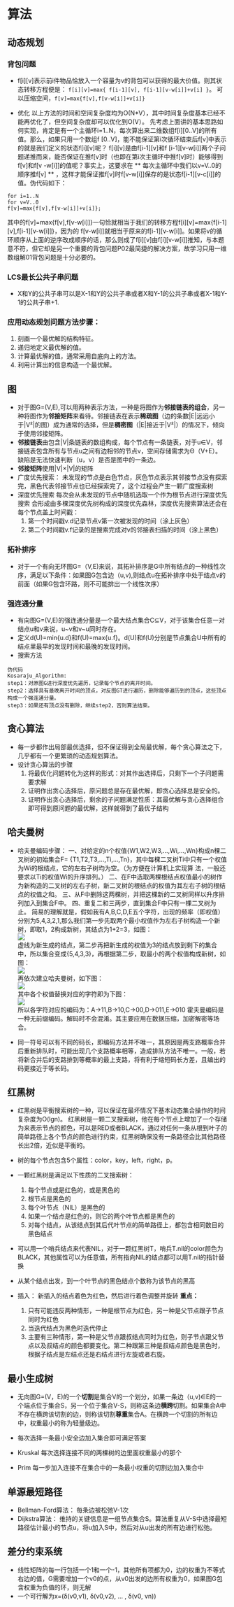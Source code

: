 # 算法
## 动态规划
### 背包问题
* f[i][v]表示前i件物品恰放入一个容量为v的背包可以获得的最大价值。则其状态转移方程便是：
`f[i][v]=max{ f[i-1][v], f[i-1][v-w[i]]+v[i] }`。
可以压缩空间，`f[v]=max{f[v],f[v-w[i]]+v[i]}`

* 优化
以上方法的时间和空间复杂度均为O(N\*V），其中时间复杂度基本已经不能再优化了，但空间复杂度却可以优化到O(V）。
先考虑上面讲的基本思路如何实现，肯定是有一个主循环i=1..N，每次算出来二维数组f[i][0..V]的所有值。那么，如果只用一个数组f [0..V]，能不能保证第i次循环结束后f[v]中表示的就是我们定义的状态f[i][v]呢？
f[i][v]是由f[i-1][v]和f [i-1][v-w[i]]两个子问题递推而来，能否保证在推f[v]时（也即在第i次主循环中推f[v]时）能够得到f[v]和f[v -w[i]]的值呢？事实上，这要求在 ** 每次主循环中我们以v=V..0的顺序推f[v] ** ，这样才能保证推f[v]时f[v-w[i]]保存的是状态f[i-1][v-c[i]]的值。伪代码如下：
```
for i=1..N
for v=V..0
f[v]=max{f[v],f[v-w[i]]+v[i]};
```
其中的f[v]=max{f[v],f[v-w[i]]}一句恰就相当于我们的转移方程f[i][v]=max{f[i-1][v],f[i-1][v-w[i]]}，因为的
f[v-w[i]]就相当于原来的f[i-1][v-w[i]]。如果将v的循环顺序从上面的逆序改成顺序的话，那么则成了f[i][v]由f[i][v-w[i]]推知，与本题意不符，但它却是另一个重要的背包问题P02最简捷的解决方案，故学习只用一维数组解01背包问题是十分必要的。

### LCS最长公共子串问题
* X和Y的公共子串可以是X-1和Y的公共子串或者X和Y-1的公共子串或者X-1和Y-1的公共子串+1.

### 应用动态规划问题方法步骤：
1. 刻画一个最优解的结构特征。
2. 递归地定义最优解的值。
3. 计算最优解的值，通常采用自底向上的方法。
4. 利用计算出的信息构造一个最优解。

## 图
* 对于图G=(V,E),可以用两种表示方法，一种是将图作为**邻接链表的组合**，另一种将图作为**邻接矩阵**来看待。邻接链表在表示**稀疏图**（边的条数|E|远远小于|V²|的图）成为通常的选择，但是**稠密图**（|E|接近于|V²|）的情况下，倾向于使用邻接矩阵。
* **邻接链表**由包含|V|条链表的数组构成，每个节点有一条链表，对于u∈V，邻接链表包含所有与节点u之间有边相邻的节点v，空间存储需求为Θ（V+E）。缺陷是无法快速判断（u，v）是否是图中的一条边。
* **邻接矩阵**使用|V|×|V|的矩阵
* 广度优先搜索：
  未发现的节点是白色节点，灰色节点表示其邻接节点没有探索完，黑色代表邻接节点也已经探索完了，这个过程会产生一颗广度搜索树
* 深度优先搜索
  每次会从未发现的节点中随机选取一个作为根节点进行深度优先搜索
  会形成由多棵深度优先树构成的深度优先森林，深度优先搜索算法还会在每个节点盖上时间戳：
    1. 第一个时间戳v.d记录节点v第一次被发现的时间（涂上灰色）
    2. 第二个时间戳v.f记录的是搜索完成对v的邻接表扫描的时间（涂上黑色）

### 拓补排序
* 对于一个有向无环图G=（V,E)来说，其拓补排序是G中所有结点的一种线性次序，满足以下条件：如果图G包含边（u,v),则结点u在拓补排序中处于结点v的前面（如果G包含环路，则不可能排出一个线性次序）

### 强连通分量
* 有向图G=(V,E)的强连通分量是一个最大结点集合C⊆V，对于该集合任意一对结点u和v来说，u~v和v~u同时存在。
* 定义d(U)=min{u.d}和f(U)=max{u.f}。d(U)和f(U)分别是节点集合U中所有的结点里最早的发现时间和最晚的发现时间。
* 搜索方法
```
伪代码
Kosaraju_Algorithm:
step1：对原图G进行深度优先遍历，记录每个节点的离开时间。
step2：选择具有最晚离开时间的顶点，对反图GT进行遍历，删除能够遍历到的顶点，这些顶点构成一个强连通分量。
step3：如果还有顶点没有删除，继续step2，否则算法结束。
```

## 贪心算法
* 每一步都作出局部最优选择，但不保证得到全局最优解，每个贪心算法之下，几乎都有一个更繁琐的动态规划算法。
* 设计贪心算法的步骤
    1. 将最优化问题转化为这样的形式：对其作出选择后，只剩下一个子问题需要求解
    2. 证明作出贪心选择后，原问题总是存在最优解，即贪心选择总是安全的。
    3. 证明作出贪心选择后，剩余的子问题满足性质：其最优解与贪心选择组合即可得到原问题的最优解，这样就得到了最优子结构

## 哈夫曼树
* 哈夫曼编码步骤：
一、对给定的n个权值{W1,W2,W3,...,Wi,...,Wn}构成n棵二叉树的初始集合F= {T1,T2,T3,...,Ti,...,Tn}，其中每棵二叉树Ti中只有一个权值为Wi的根结点，它的左右子树均为空。（为方便在计算机上实现算 法，一般还要求以Ti的权值Wi的升序排列。）
二、在F中选取两棵根结点权值最小的树作为新构造的二叉树的左右子树，新二叉树的根结点的权值为其左右子树的根结点的权值之和。
三、从F中删除这两棵树，并把这棵新的二叉树同样以升序排列加入到集合F中。
四、重复二和三两步，直到集合F中只有一棵二叉树为止。
简易的理解就是，假如我有A,B,C,D,E五个字符，出现的频率（即权值）分别为5,4,3,2,1,那么我们第一步先取两个最小权值作为左右子树构造一个新树，即取1，2构成新树，其结点为1+2=3，如图：  
![](http://images.cnblogs.com/cnblogs_com/Jezze/201112/201112231832078695.png)  
虚线为新生成的结点，第二步再把新生成的权值为3的结点放到剩下的集合中，所以集合变成{5,4,3,3}，再根据第二步，取最小的两个权值构成新树，如图：  
![](http://images.cnblogs.com/cnblogs_com/Jezze/201112/201112231832087092.png)  
再依次建立哈夫曼树，如下图：  
![](http://images.cnblogs.com/cnblogs_com/Jezze/201112/201112231832084301.jpg)  
其中各个权值替换对应的字符即为下图：  
![](http://images.cnblogs.com/cnblogs_com/Jezze/201112/201112231832086286.jpg)  
所以各字符对应的编码为：A->11,B->10,C->00,D->011,E->010
霍夫曼编码是一种无前缀编码。解码时不会混淆。其主要应用在数据压缩，加密解密等场合。

* 同一符号可以有不同的码长，即编码方法并不唯一，其原因是两支路概率合并后重新排队时，可能出现几个支路概率相等，造成排队方法不唯一。一般，若将新合并后的支路排到等概率的最上支路，将有利于缩短码长方差，且编出的码更接近于等长码。

## 红黑树
* 红黑树是平衡搜索树的一种，可以保证在最坏情况下基本动态集合操作的时间复杂度为O(lgn)。
  红黑树是一颗二叉搜索树，他在每个节点上增加了一个存储为来表示节点的颜色，可以是RED或者BLACK，通过对任何一条从根到叶子的简单路径上各个节点的颜色进行约束，红黑树确保没有一条路径会比其他路径长出2倍，近似是平衡的。
* 树的每个节点包含5个属性：color，key，left，right，p。
* 一颗红黑树是满足以下性质的二叉搜索树：
    1. 每个节点或是红色的，或是黑色的
    2. 根节点是黑色的
    3. 每个叶节点（NIL）是黑色的
    4. 如果一个结点是红色的，则它的两个叶节点都是黑色的
    5. 对每个结点，从该结点到其后代叶节点的简单路径上，都包含相同数目的黑色结点
* 可以用一个哨兵结点来代表NIL，对于一颗红黑树T，哨兵T.nil的color颜色为BLACK，其他属性可以为任意值，所有指向NIL的结点都可以用T.nil的指针替换
* 从某个结点出发，到一个叶节点的黑色结点个数称为该节点的黑高

* 插入：
  新插入的结点着色为红色，然后进行着色调整并旋转
  **重点：**
    1. 只有可能违反两种情形，一种是根节点为红色，另一种是父节点跟子节点同时为红色
    2. 当迭代结点为黑色时迭代停止
    3. 主要有三种情形，第一种是父节点跟叔结点同时为红色，则子节点跟父节点以及叔结点的颜色都要变化。第二种跟第三种是叔结点颜色是黑色时，根据子结点是左结点还是右结点进行左旋或者右旋。

## 最小生成树
* 无向图G=(V，E)的一个**切割**是集合V的一个划分，如果一条边（u,v)∈E的一个端点位于集合S，另一个位于集合V-S，则称这条边**横跨**切割。如果集合A中不存在横跨该切割的边，则称该切割**尊重**集合A。在横跨一个切割的所有边中，权重最小的称为轻量级边。
* 每次选择一条最小安全边加入集合即可满足答案

* Kruskal
  每次选择连接不同的两棵树的边里面权重最小的那个

* Prim
  每一步加入连接不在集合中的一条最小权重的切割边加入集合中

## 单源最短路径
* Bellman-Ford算法：
  每条边被松弛V-1次
* Dijkstra算法：
  维持的关键信息是一组节点集合S。算法重复从V-S中选择最短路径估计最小的节点u，将u加入S中，然后对从u出发的所有边进行松弛。

## 差分约束系统
* 线性矩阵的每一行包括一个1和一个-1，其他所有项都为0，边的权重为不等式右边的值，G需要增加一个v0的点，从v0出发的边所有权重为0，如果图G包含权重为负值的环，则无解
* 一个可行解为x=(δ(v0,v1), δ(v0,v2), ... , δ(v0, vn))
